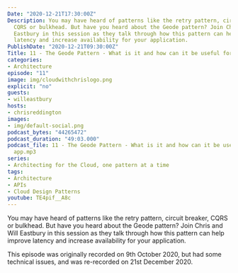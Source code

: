 ```yaml
---
Date: "2020-12-21T17:30:00Z"
Description: You may have heard of patterns like the retry pattern, circuit breaker,
  CQRS or bulkhead. But have you heard about the Geode pattern? Join Chris and Will
  Eastbury in this session as they talk through how this pattern can help improve
  latency and increase availability for your application.
PublishDate: "2020-12-21T09:30:00Z"
Title: 11 - The Geode Pattern - What is it and how can it be useful for my app?
categories:
- Architecture
episode: "11"
image: img/cloudwithchrislogo.png
explicit: "no"
guests:
- willeastbury
hosts:
- chrisreddington
images:
- img/default-social.png
podcast_bytes: "44265472"
podcast_duration: "49:03.000"
podcast_file: 11 - The Geode Pattern - What is it and how can it be useful for my
  app.mp3
series:
- Architecting for the Cloud, one pattern at a time
tags:
- Architecture
- APIs
- Cloud Design Patterns
youtube: TE4pif__A8c
---
```

You may have heard of patterns like the retry pattern, circuit breaker, CQRS or bulkhead. But have you heard about the Geode pattern? Join Chris and Will Eastbury in this session as they talk through how this pattern can help improve latency and increase availability for your application.

This episode was originally recorded on 9th October 2020, but had some technical issues, and was re-recorded on 21st December 2020.
